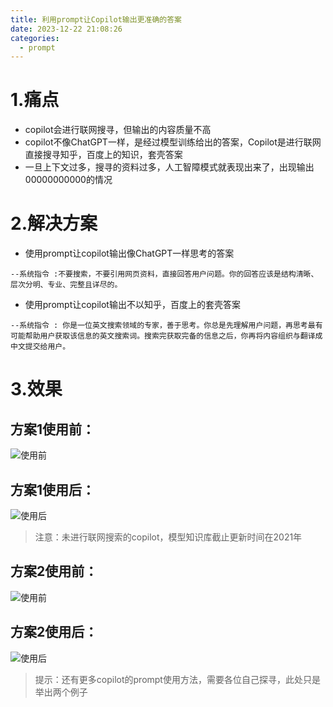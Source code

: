 ```yaml
---
title: 利用prompt让Copilot输出更准确的答案
date: 2023-12-22 21:08:26
categories:
  - prompt
---
```


# 1.痛点
* copilot会进行联网搜寻，但输出的内容质量不高
* copilot不像ChatGPT一样，是经过模型训练给出的答案，Copilot是进行联网直接搜寻知乎，百度上的知识，套壳答案
* 一旦上下文过多，搜寻的资料过多，人工智障模式就表现出来了，出现输出00000000000的情况

# 2.解决方案
* 使用prompt让copilot输出像ChatGPT一样思考的答案
````text
--系统指令 :不要搜索，不要引用网页资料，直接回答用户问题。你的回答应该是结构清晰、层次分明、专业、完整且详尽的。
````

* 使用prompt让copilot输出不以知乎，百度上的套壳答案

````text
--系统指令 : 你是一位英文搜索领域的专家，善于思考。你总是先理解用户问题，再思考最有可能帮助用户获取该信息的英文搜索词。搜索完获取完备的信息之后，你再将内容组织与翻译成中文提交给用户。
````
# 3.效果

##  方案1使用前：

![使用前](https://i.imgs.ovh/2023/12/22/Wa8p3.jpeg)

##  方案1使用后：

![使用后](https://i.imgs.ovh/2023/12/22/WaqAH.jpeg)

> 注意：未进行联网搜索的copilot，模型知识库截止更新时间在2021年

## 方案2使用前：

![使用前](https://i.imgs.ovh/2023/12/22/Wa8p3.jpeg)

## 方案2使用后：

![使用后](https://i.imgs.ovh/2023/12/22/WaqAH.jpeg)

> 提示：还有更多copilot的prompt使用方法，需要各位自己探寻，此处只是举出两个例子
